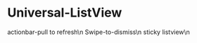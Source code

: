 Universal-ListView
==================

actionbar-pull to refresh\n
Swipe-to-dismiss\n
sticky listview\n
